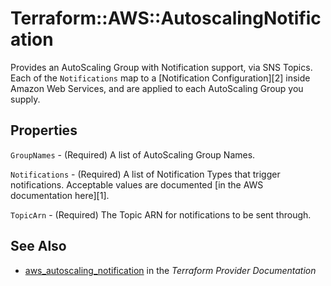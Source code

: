 # Terraform::AWS::AutoscalingNotification

Provides an AutoScaling Group with Notification support, via SNS Topics. Each of
the `Notifications` map to a [Notification Configuration][2] inside Amazon Web
Services, and are applied to each AutoScaling Group you supply.

## Properties

`GroupNames` - (Required) A list of AutoScaling Group Names.

`Notifications` - (Required) A list of Notification Types that trigger
notifications. Acceptable values are documented [in the AWS documentation here][1].

`TopicArn` - (Required) The Topic ARN for notifications to be sent through.


## See Also

* [aws_autoscaling_notification](https://www.terraform.io/docs/providers/aws/r/autoscaling_notification.html) in the _Terraform Provider Documentation_